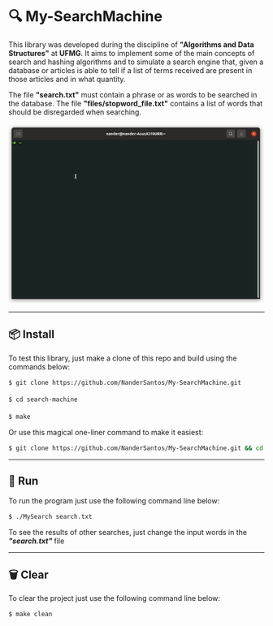 #	🔍	My-SearchMachine

This library was developed during the discipline of **"Algorithms and Data Structures"** at **UFMG**.  It aims to implement some of the main concepts of search and hashing algorithms and to simulate a search engine that, given a database or articles is able to tell if a list of terms received are present in those articles and in what quantity.

The file **"search.txt"** must contain a phrase or as words to be searched in the database. The file **"files/stopword_file.txt"** contains a list of words that should be disregarded when searching.

<p align="center">
  <img src="resources/gif.gif">
</p>

---

##	📦	Install

To test this library, just make a clone of this repo and build using the commands below:

```bash
$ git clone https://github.com/NanderSantos/My-SearchMachine.git

$ cd search-machine

$ make
```

Or use this magical one-liner command to make it easiest:

```bash
$ git clone https://github.com/NanderSantos/My-SearchMachine.git && cd My-SearchMachine && make
```

---

##	🏃	Run 
To run the program just use the following command line below:

```bash
$ ./MySearch search.txt
```

To see the results of other searches, just change the input words in the ***"search.txt"*** file

---

##	🗑️	Clear

To clear the project just use the following command line below:

```bash
$ make clean
```
